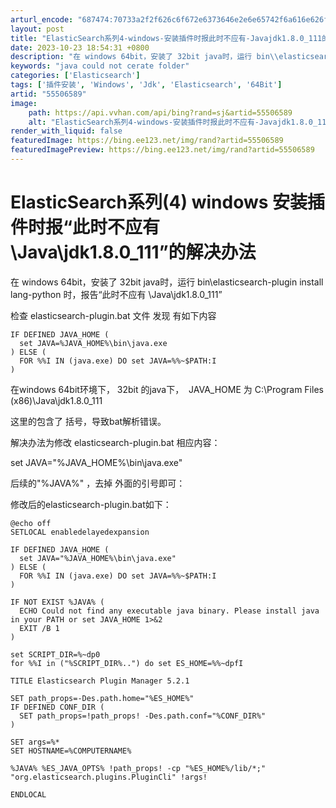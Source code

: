 ```yaml
---
arturl_encode: "687474:70733a2f2f626c6f672e6373646e2e6e65742f6a616e626f78:2f61727469636c652f64657461696c732f3535353036353839"
layout: post
title: "ElasticSearch系列4-windows-安装插件时报此时不应有-Javajdk1.8.0_111的解决办法"
date: 2023-10-23 18:54:31 +0800
description: "在 windows 64bit，安装了 32bit java时，运行 bin\\elasticsear"
keywords: "java could not cerate folder"
categories: ['Elasticsearch']
tags: ['插件安装', 'Windows', 'Jdk', 'Elasticsearch', '64Bit']
artid: "55506589"
image:
    path: https://api.vvhan.com/api/bing?rand=sj&artid=55506589
    alt: "ElasticSearch系列4-windows-安装插件时报此时不应有-Javajdk1.8.0_111的解决办法"
render_with_liquid: false
featuredImage: https://bing.ee123.net/img/rand?artid=55506589
featuredImagePreview: https://bing.ee123.net/img/rand?artid=55506589
---
```


# ElasticSearch系列(4) windows 安装插件时报“此时不应有 \Java\jdk1.8.0\_111”的解决办法

在 windows 64bit，安装了 32bit java时，运行 bin\elasticsearch-plugin install lang-python 时，报告“此时不应有 \Java\jdk1.8.0\_111”

检查 elasticsearch-plugin.bat 文件 发现 有如下内容

```plain
IF DEFINED JAVA_HOME (
  set JAVA=%JAVA_HOME%\bin\java.exe
) ELSE (
  FOR %%I IN (java.exe) DO set JAVA=%%~$PATH:I
)

```

  
在windows 64bit环境下， 32bit 的java下，  JAVA\_HOME 为 C:\Program Files (x86)\Java\jdk1.8.0\_111

这里的包含了 括号，导致bat解析错误。

解决办法为修改 elasticsearch-plugin.bat 相应内容：

set JAVA="%JAVA\_HOME%\bin\java.exe"

后续的"%JAVA%" ，去掉 外面的引号即可：

修改后的elasticsearch-plugin.bat如下：

```plain
@echo off
SETLOCAL enabledelayedexpansion

IF DEFINED JAVA_HOME (
  set JAVA="%JAVA_HOME%\bin\java.exe"
) ELSE (
  FOR %%I IN (java.exe) DO set JAVA=%%~$PATH:I
)

IF NOT EXIST %JAVA% (
  ECHO Could not find any executable java binary. Please install java in your PATH or set JAVA_HOME 1>&2
  EXIT /B 1
)

set SCRIPT_DIR=%~dp0
for %%I in ("%SCRIPT_DIR%..") do set ES_HOME=%%~dpfI

TITLE Elasticsearch Plugin Manager 5.2.1

SET path_props=-Des.path.home="%ES_HOME%"
IF DEFINED CONF_DIR (
  SET path_props=!path_props! -Des.path.conf="%CONF_DIR%"
)

SET args=%*
SET HOSTNAME=%COMPUTERNAME%

%JAVA% %ES_JAVA_OPTS% !path_props! -cp "%ES_HOME%/lib/*;" "org.elasticsearch.plugins.PluginCli" !args!

ENDLOCAL
```